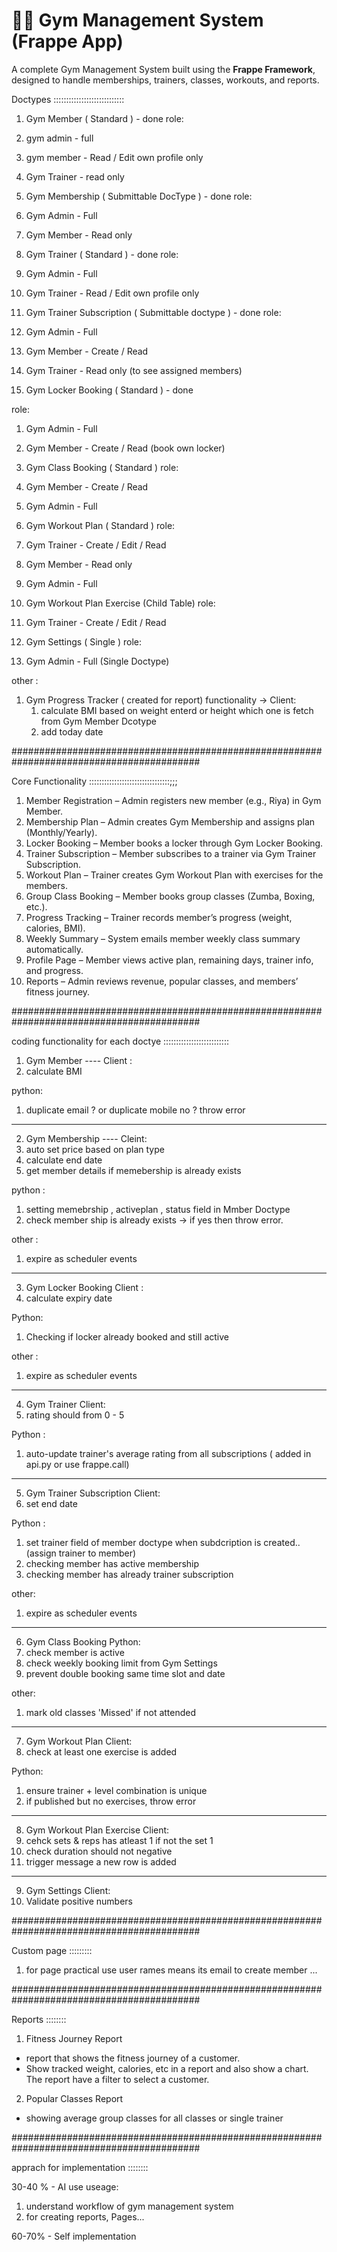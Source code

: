 # 🏋️‍♂️ Gym Management System (Frappe App)

A complete Gym Management System built using the **Frappe Framework**, designed to handle memberships, trainers, classes, workouts, and reports.



Doctypes ::::::::::::::::::::::::::::

1. Gym Member ( Standard ) - done
role: 
1. gym admin - full
2. gym member - Read / Edit own profile only 
3. Gym Trainer - read only

 
2. Gym Membership ( Submittable DocType ) - done
role:
1. Gym Admin - Full
2. Gym Member - Read only


3. Gym Trainer ( Standard ) - done
role:
1. Gym Admin - Full
2. Gym Trainer - Read / Edit own profile only


4. Gym Trainer Subscription ( Submittable doctype ) - done
role:
1. Gym Admin - Full
2. Gym Member - Create / Read
3. Gym Trainer - Read only (to see assigned members)


5. Gym Locker Booking ( Standard ) - done

role:
1. Gym Admin - Full
2. Gym Member - Create / Read (book own locker)



6. Gym Class Booking ( Standard )
role:
1. Gym Member - Create / Read
2. Gym Admin - Full



7. Gym Workout Plan ( Standard )
role:
1. Gym Trainer - Create / Edit / Read
2. Gym Member - Read only
3. Gym Admin - Full



8. Gym Workout Plan Exercise (Child Table)
role:
1. Gym Trainer - Create / Edit / Read



9. Gym Settings ( Single )
role:
1. Gym Admin - Full (Single Doctype)

other :

1. Gym Progress Tracker ( created for report)
functionality ->
  Client:
   1. calculate BMI based on weight enterd or height which one is fetch from Gym Member Dcotype
   2. add today date

##########################################################################################


Core Functionality ::::::::::::::::::::::::::::::::;;;

1. Member Registration – Admin registers new member (e.g., Riya) in Gym Member.
2. Membership Plan – Admin creates Gym Membership and assigns plan (Monthly/Yearly).
3. Locker Booking – Member books a locker through Gym Locker Booking.
4. Trainer Subscription – Member subscribes to a trainer via Gym Trainer Subscription.
5. Workout Plan – Trainer creates Gym Workout Plan with exercises for the members.
6. Group Class Booking – Member books group classes (Zumba, Boxing, etc.).
7. Progress Tracking – Trainer records member’s progress (weight, calories, BMI).
8. Weekly Summary – System emails member weekly class summary automatically.
9. Profile Page – Member views active plan, remaining days, trainer info, and progress.
10. Reports – Admin reviews revenue, popular classes, and members’ fitness journey.


##########################################################################################

coding functionality for each doctye ::::::::::::::::::::::::::

1. Gym Member ----
Client :
1. calculate BMI

python:
1. duplicate email ? or duplicate mobile no ? throw error

----------------------------------------------------------------------------------------------------

2. Gym Membership ----
Cleint:
1. auto set price based on plan type
2. calculate end date
3. get member details if memebership is already exists

python :
1. setting memebrship , activeplan , status field in Mmber Doctype
2. check member ship is already exists -> if yes then throw error.

other :
1. expire as scheduler events

----------------------------------------------------------------------------------------------------

3. Gym Locker Booking
Client : 
1. calculate expiry date

Python:
1. Checking  if locker already booked and still active

other :
1. expire as scheduler events

----------------------------------------------------------------------------------------------------

4. Gym Trainer
Client:
1. rating should from 0 - 5


Python : 
1. auto-update trainer's average rating from all subscriptions ( added in api.py or use frappe.call)

----------------------------------------------------------------------------------------------------

5. Gym Trainer Subscription
Client:
1. set end date

Python :
1. set trainer field of member doctype when subdcription is created.. (assign trainer to member)
2. checking member has active membership 
3. checking member has already trainer subscription

other:
1.  expire as scheduler events

----------------------------------------------------------------------------------------------------

6. Gym Class Booking
Python:
1. check member is active
2. check weekly booking limit from Gym Settings
3. prevent double booking same time slot and date 

other:
1. mark old classes 'Missed' if not attended


----------------------------------------------------------------------------------------------------

7. Gym Workout Plan
Client:
1. check at least one exercise is added

Python:
1. ensure trainer + level combination is unique
2. if published but no exercises, throw error

----------------------------------------------------------------------------------------------------

8. Gym Workout Plan Exercise
Client:
1. cehck sets & reps has atleast 1 if not the set 1
2. check duration should not negative
3. trigger message a new row is added

----------------------------------------------------------------------------------------------------

9. Gym Settings
Client:
1. Validate positive numbers

##########################################################################################


Custom page :::::::::
1. for page practical use user rames means its email to create member ... 

##########################################################################################

Reports ::::::::
1. Fitness Journey Report

- report that shows the fitness journey of a customer.
- Show tracked weight, calories, etc in a report and also show a chart. 
The report  have a filter to select a customer.

2. Popular Classes Report
- showing average group classes for all classes or single trainer

##########################################################################################

apprach for implementation ::::::::

30-40 % - AI use
useage:
1. understand workflow of gym management system
2. for creating reports, Pages...


60-70% - Self implementation








